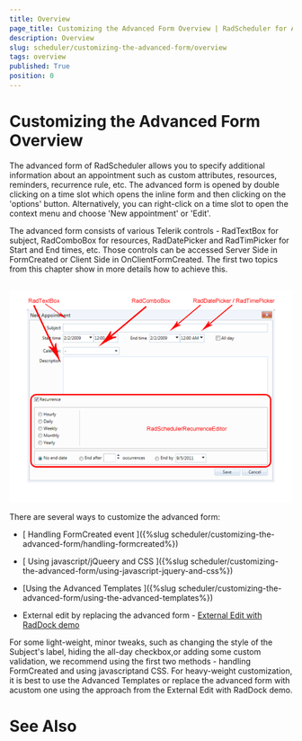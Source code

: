 ```yaml
---
title: Overview
page_title: Customizing the Advanced Form Overview | RadScheduler for ASP.NET AJAX Documentation
description: Overview
slug: scheduler/customizing-the-advanced-form/overview
tags: overview
published: True
position: 0
---
```


# Customizing the Advanced Form Overview



The advanced form of RadScheduler allows you to specify additional information about an appointment such as custom attributes, resources, reminders, recurrence rule, etc. The advanced form is opened by double clicking on a time slot which opens the inline form and then clicking on the 'options' button. Alternatively, you can right-click on a time slot to open the context menu and choose 'New appointment' or 'Edit'.

The advanced form consists of various Telerik controls - RadTextBox for subject, RadComboBox for resources, RadDatePicker and RadTimPicker for Start and End times, etc. Those controls can be accessed Server Side in FormCreated or Client Side in OnClientFormCreated. The first two topics from this chapter show in more details how to achieve this.

## 

![Advanced Form](images/AdvancedForm.png)

There are several ways to customize the advanced form:

* [ Handling FormCreated event ]({%slug scheduler/customizing-the-advanced-form/handling-formcreated%})

* [ Using javascript/jQueery and CSS ]({%slug scheduler/customizing-the-advanced-form/using-javascript-jquery-and-css%})

* [Using the Advanced Templates ]({%slug scheduler/customizing-the-advanced-form/using-the-advanced-templates%})

* External edit by replacing the advanced form - [External Edit with RadDock demo]( http://demos.telerik.com/aspnet-ajax/scheduler/examples/raddock/defaultcs.aspx)

For some light-weight, minor tweaks, such as changing the style of the Subject's label, hiding the all-day checkbox,or adding some custom validation, we recommend using the first two methods - handling FormCreated and using javascriptand CSS. For heavy-weight customization, it is best to use the Advanced Templates or replace the advanced form with acustom one using the approach from the External Edit with RadDock demo.

# See Also
